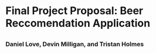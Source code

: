 # Final Project Proposal: Beer Reccomendation Application

## 


### Daniel Love, Devin Milligan, and Tristan Holmes
